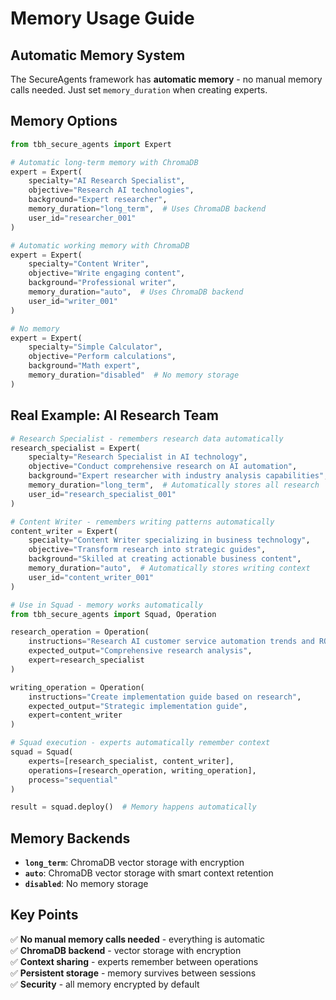 # Memory Usage Guide

## Automatic Memory System

The SecureAgents framework has **automatic memory** - no manual memory calls needed. Just set `memory_duration` when creating experts.

## Memory Options

```python
from tbh_secure_agents import Expert

# Automatic long-term memory with ChromaDB
expert = Expert(
    specialty="AI Research Specialist",
    objective="Research AI technologies", 
    background="Expert researcher",
    memory_duration="long_term",  # Uses ChromaDB backend
    user_id="researcher_001"
)

# Automatic working memory with ChromaDB  
expert = Expert(
    specialty="Content Writer",
    objective="Write engaging content",
    background="Professional writer", 
    memory_duration="auto",  # Uses ChromaDB backend
    user_id="writer_001"
)

# No memory
expert = Expert(
    specialty="Simple Calculator",
    objective="Perform calculations",
    background="Math expert",
    memory_duration="disabled"  # No memory storage
)
```

## Real Example: AI Research Team

```python
# Research Specialist - remembers research data automatically
research_specialist = Expert(
    specialty="Research Specialist in AI technology",
    objective="Conduct comprehensive research on AI automation",
    background="Expert researcher with industry analysis capabilities",
    memory_duration="long_term",  # Automatically stores all research
    user_id="research_specialist_001"
)

# Content Writer - remembers writing patterns automatically  
content_writer = Expert(
    specialty="Content Writer specializing in business technology",
    objective="Transform research into strategic guides",
    background="Skilled at creating actionable business content",
    memory_duration="auto",  # Automatically stores writing context
    user_id="content_writer_001"
)

# Use in Squad - memory works automatically
from tbh_secure_agents import Squad, Operation

research_operation = Operation(
    instructions="Research AI customer service automation trends and ROI",
    expected_output="Comprehensive research analysis",
    expert=research_specialist
)

writing_operation = Operation(
    instructions="Create implementation guide based on research",
    expected_output="Strategic implementation guide", 
    expert=content_writer
)

# Squad execution - experts automatically remember context
squad = Squad(
    experts=[research_specialist, content_writer],
    operations=[research_operation, writing_operation],
    process="sequential"
)

result = squad.deploy()  # Memory happens automatically
```

## Memory Backends

- **`long_term`**: ChromaDB vector storage with encryption
- **`auto`**: ChromaDB vector storage with smart context retention
- **`disabled`**: No memory storage

## Key Points

✅ **No manual memory calls needed** - everything is automatic  
✅ **ChromaDB backend** - vector storage with encryption  
✅ **Context sharing** - experts remember between operations  
✅ **Persistent storage** - memory survives between sessions  
✅ **Security** - all memory encrypted by default
